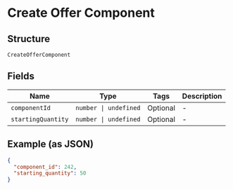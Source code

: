 
# Create Offer Component

## Structure

`CreateOfferComponent`

## Fields

| Name | Type | Tags | Description |
|  --- | --- | --- | --- |
| `componentId` | `number \| undefined` | Optional | - |
| `startingQuantity` | `number \| undefined` | Optional | - |

## Example (as JSON)

```json
{
  "component_id": 242,
  "starting_quantity": 50
}
```

